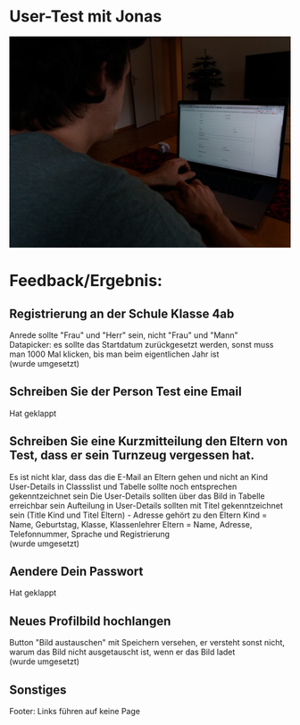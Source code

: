 <h1>User-Test mit Jonas</h1>

![alt text](UserTest_Jonas.jpg "Jonas")

<h1>Feedback/Ergebnis:</h1>

<h2>Registrierung an der Schule Klasse 4ab</h2>
Anrede sollte "Frau" und "Herr" sein, nicht "Frau" und "Mann"<br>
Datapicker: es sollte das Startdatum zurückgesetzt werden, sonst muss man 1000 Mal klicken, bis man beim eigentlichen Jahr ist<br>
(wurde umgesetzt)

<h2>Schreiben Sie der Person Test eine Email</h2>

Hat geklappt 

<h2>Schreiben Sie eine Kurzmitteilung den Eltern von Test, dass er sein Turnzeug vergessen hat.</h2>

Es ist nicht klar, dass das die E-Mail an Eltern gehen und nicht an Kind
User-Details in Classslist und Tabelle sollte noch entsprechen gekenntzeichnet sein
Die User-Details sollten über das Bild in Tabelle erreichbar sein
Aufteilung in User-Details sollten mit Titel gekenntzeichnet sein (Title Kind und Titel Eltern) - Adresse gehört zu den Eltern
Kind = Name, Geburtstag, Klasse, Klassenlehrer
Eltern = Name, Adresse, Telefonnummer, Sprache und Registrierung<br>
(wurde umgesetzt)

<h2>Aendere Dein Passwort</h2>

Hat geklappt

<h2>Neues Profilbild hochlangen</h2>

Button "Bild austauschen" mit Speichern versehen, er versteht sonst nicht, warum das Bild nicht ausgetauscht ist, wenn er das Bild ladet<br>
(wurde umgesetzt)

<h2>Sonstiges</h2>

Footer: Links führen auf keine Page
